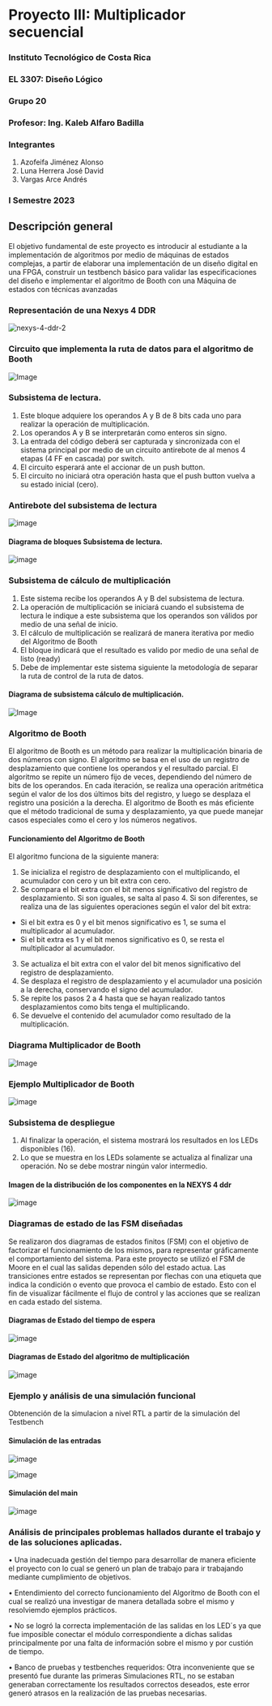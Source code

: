 # Proyecto III:  Multiplicador secuencial

### Instituto Tecnológico de Costa Rica
### EL 3307: Diseño Lógico
### Grupo 20
### Profesor: Ing. Kaleb Alfaro Badilla

### Integrantes
1. Azofeifa Jiménez Alonso
2. Luna Herrera José David
3. Vargas Arce Andrés


### I Semestre 2023

## Descripción general

El objetivo fundamental de este proyecto es introducir al estudiante a la implementación de algoritmos por medio de máquinas de estados complejas, a partir de elaborar una implementación de un diseño digital en una FPGA, construir un testbench básico para validar las especificaciones del diseño e implementar el algoritmo de Booth con una Máquina de estados con técnicas avanzadas


### Representación de una Nexys 4 DDR

![nexys-4-ddr-2](https://user-images.githubusercontent.com/111375712/233267532-c767c9a8-8a26-439e-a7d4-a855c1f0dba8.png)



### Circuito que implementa la ruta de datos para el algoritmo de Booth

![Image](https://github.com/AzofeifaJ/Proyecto_3_Diseno_Logico/assets/111375712/03a336a7-9cd4-46f3-b943-ada2a3c0d2fd)

###  Subsistema de lectura.
1. Este bloque adquiere los operandos A y B de 8 bits cada uno para realizar la operación de multiplicación.
2. Los operandos A y B se interpretarán como enteros sin signo.
3. La entrada del código deberá ser capturada y sincronizada con el sistema principal por medio de un
circuito antirebote de al menos 4 etapas (4 FF en cascada) por switch.
4. El circuito esperará ante el accionar de un push button.
5. El circuito no iniciará otra operación hasta que el push button vuelva a su estado inicial (cero).

### Antirebote del subsistema de lectura

![image](https://github.com/AzofeifaJ/Proyecto_3_Diseno_Logico/assets/111375712/4b87b9fd-4496-4d0e-a9f4-6ab7a6f9f494)



####  Diagrama de bloques Subsistema de lectura.

![image](https://github.com/AzofeifaJ/Proyecto_3_Diseno_Logico/assets/111375712/fd344a1f-1447-43c0-9894-6c7242c301a6)



###  Subsistema de cálculo de multiplicación
1. Este sistema recibe los operandos A y B del subsistema de lectura.
2. La operación de multiplicación se iniciará cuando el subsistema de lectura le indique a este subsistema
que los operandos son válidos por medio de una señal de inicio.
3. El cálculo de multiplicación se realizará de manera iterativa por medio del Algoritmo de Booth
4. El bloque indicará que el resultado es valido por medio de una señal de listo (ready)
5. Debe de implementar este sistema siguiente la metodología de separar la ruta de control de la ruta de
datos.


####  Diagrama de subsistema cálculo de multiplicación.

![Image](https://github.com/AzofeifaJ/Proyecto_3_Diseno_Logico/assets/111375712/1e0488c8-7f7e-4751-a49f-8b94c519fe5d)


### Algoritmo de Booth
El algoritmo de Booth es un método para realizar la multiplicación binaria de dos números con signo. El algoritmo se basa en el uso de un registro de desplazamiento que contiene los operandos y el resultado parcial. El algoritmo se repite un número fijo de veces, dependiendo del número de bits de los operandos. En cada iteración, se realiza una operación aritmética según el valor de los dos últimos bits del registro, y luego se desplaza el registro una posición a la derecha. El algoritmo de Booth es más eficiente que el método tradicional de suma y desplazamiento, ya que puede manejar casos especiales como el cero y los números negativos.


#### Funcionamiento del Algoritmo de Booth

El algoritmo funciona de la siguiente manera:

1. Se inicializa el registro de desplazamiento con el multiplicando, el acumulador con cero y un bit extra con cero.
2. Se compara el bit extra con el bit menos significativo del registro de desplazamiento. Si son iguales, se salta al paso 4. Si son diferentes, se realiza una de las siguientes operaciones según el valor del bit extra:
  - Si el bit extra es 0 y el bit menos significativo es 1, se suma el multiplicador al acumulador.
  - Si el bit extra es 1 y el bit menos significativo es 0, se resta el multiplicador al acumulador.
3. Se actualiza el bit extra con el valor del bit menos significativo del registro de desplazamiento.
4. Se desplaza el registro de desplazamiento y el acumulador una posición a la derecha, conservando el signo del acumulador.
5. Se repite los pasos 2 a 4 hasta que se hayan realizado tantos desplazamientos como bits tenga el multiplicando.
6. Se devuelve el contenido del acumulador como resultado de la multiplicación.

### Diagrama Multiplicador de Booth

![Image](https://github.com/AzofeifaJ/Proyecto_3_Diseno_Logico/assets/111375712/914096ee-4f4a-4d7a-9134-6936bf7acada)

### Ejemplo Multiplicador de Booth

![image](https://github.com/AzofeifaJ/Proyecto_3_Diseno_Logico/assets/111375712/dd6a39e0-aaa1-4415-9822-3d7fade90f14)


### Subsistema de despliegue
1. Al finalizar la operación, el sistema mostrará los resultados en los LEDs disponibles (16).
2. Lo que se muestra en los LEDs solamente se actualiza al finalizar una operación. No se debe mostrar
ningún valor intermedio.



#### Imagen de la distribución de los componentes en la NEXYS 4 ddr
![image](https://user-images.githubusercontent.com/111375712/195011801-afe0480f-6058-425c-bd41-d2c9452f1d77.png)




### Diagramas de estado de las FSM diseñadas
Se realizaron dos diagramas de estados finitos (FSM) con el objetivo de factorizar el funcionamiento de los mismos, para representar gráficamente el comportamiento del sistema. Para este proyecto se utilizó el FSM de Moore en el cual las salidas dependen sólo del estado actua. Las transiciones entre estados se representan por flechas con una etiqueta que indica la condición o evento que provoca el cambio de estado. Esto con el fin de visualizar fácilmente el flujo de control y las acciones que se realizan en cada estado del sistema.

#### Diagramas de Estado del tiempo de espera

![image](https://github.com/AzofeifaJ/Proyecto_3_Diseno_Logico/assets/111375712/81ca7d5a-9791-4f09-b66c-bc7946e7ed9e)


#### Diagramas de Estado del algoritmo de multiplicación

![image](https://github.com/AzofeifaJ/Proyecto_3_Diseno_Logico/assets/111375712/5907840f-12ea-4816-9e20-748e6ae93ec7)



### Ejemplo y análisis de una simulación funcional

Obtenención de la simulacion a nivel RTL a partir de la simulación del Testbench

#### Simulación de las entradas

![image](https://github.com/AzofeifaJ/Proyecto_3_Diseno_Logico/assets/111375712/55867043-6e60-4a94-a60d-9a40618d4d17)

![image](https://github.com/AzofeifaJ/Proyecto_3_Diseno_Logico/assets/111375712/aa587fd0-003e-4cad-9a76-6d84f132a6b5)


#### Simulación del main

![image](https://github.com/AzofeifaJ/Proyecto_3_Diseno_Logico/assets/111375712/9bc060ef-1aee-4357-b9b7-b32164db087e)





### Análisis de principales problemas hallados durante el trabajo y de las soluciones aplicadas.

• Una inadecuada gestión del tiempo para desarrollar de manera eficiente el proyecto con lo cual se generó un plan de trabajo para ir trabajando mediante cumplimiento de objetivos.

• Entendimiento del correcto funcionamiento del Algoritmo de Booth con el cual se realizó una investigar de manera detallada sobre el mismo y resolviemdo ejemplos prácticos.

• No se logró la correcta implementación de las salidas en los LED´s ya que fue imposible conectar el módulo correspondiente a dichas salidas principalmente por una falta de información sobre el mismo y por custión de tiempo.

• Banco de pruebas y testbenches requeridos: Otra inconveniente que se presentó fue durante las primeras Simulaciones RTL, no se estaban generaban correctamente los resultados correctos deseados, este error generó atrasos en la realización de las pruebas necesarias.

